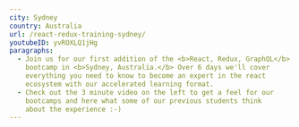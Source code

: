 ```yaml
---
city: Sydney
country: Australia
url: /react-redux-training-sydney/
youtubeID: yvROXLQ1jHg
paragraphs:
  - Join us for our first addition of the <b>React, Redux, GraphQL</b>
    bootcamp in <b>Sydney, Australia.</b> Over 6 days we'll cover
    everything you need to know to become an expert in the react
    ecosystem with our accelerated learning format.
  - Check out the 3 minute video on the left to get a feel for our
    bootcamps and here what some of our previous students think
    about the experience :-)
---
```

